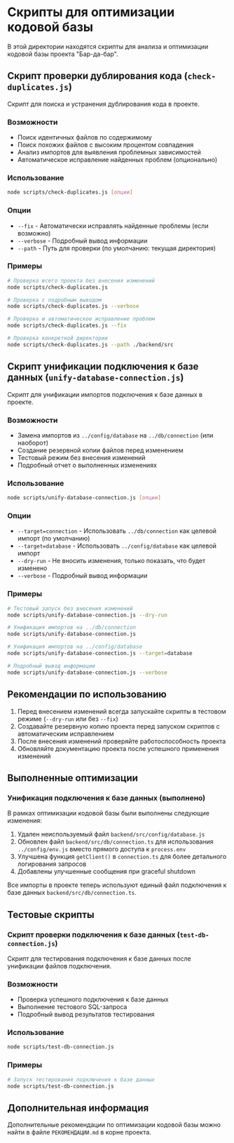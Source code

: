 # Скрипты для оптимизации кодовой базы

В этой директории находятся скрипты для анализа и оптимизации кодовой базы проекта "Бар-да-бар".

## Скрипт проверки дублирования кода (`check-duplicates.js`)

Скрипт для поиска и устранения дублирования кода в проекте.

### Возможности

- Поиск идентичных файлов по содержимому
- Поиск похожих файлов с высоким процентом совпадения
- Анализ импортов для выявления проблемных зависимостей
- Автоматическое исправление найденных проблем (опционально)

### Использование

```bash
node scripts/check-duplicates.js [опции]
```

### Опции

- `--fix` - Автоматически исправлять найденные проблемы (если возможно)
- `--verbose` - Подробный вывод информации
- `--path` - Путь для проверки (по умолчанию: текущая директория)

### Примеры

```bash
# Проверка всего проекта без внесения изменений
node scripts/check-duplicates.js

# Проверка с подробным выводом
node scripts/check-duplicates.js --verbose

# Проверка и автоматическое исправление проблем
node scripts/check-duplicates.js --fix

# Проверка конкретной директории
node scripts/check-duplicates.js --path ./backend/src
```

## Скрипт унификации подключения к базе данных (`unify-database-connection.js`)

Скрипт для унификации импортов подключения к базе данных в проекте.

### Возможности

- Замена импортов из `../config/database` на `../db/connection` (или наоборот)
- Создание резервной копии файлов перед изменением
- Тестовый режим без внесения изменений
- Подробный отчет о выполненных изменениях

### Использование

```bash
node scripts/unify-database-connection.js [опции]
```

### Опции

- `--target=connection` - Использовать `../db/connection` как целевой импорт (по умолчанию)
- `--target=database` - Использовать `../config/database` как целевой импорт
- `--dry-run` - Не вносить изменения, только показать, что будет изменено
- `--verbose` - Подробный вывод информации

### Примеры

```bash
# Тестовый запуск без внесения изменений
node scripts/unify-database-connection.js --dry-run

# Унификация импортов на ../db/connection
node scripts/unify-database-connection.js

# Унификация импортов на ../config/database
node scripts/unify-database-connection.js --target=database

# Подробный вывод информации
node scripts/unify-database-connection.js --verbose
```

## Рекомендации по использованию

1. Перед внесением изменений всегда запускайте скрипты в тестовом режиме (`--dry-run` или без `--fix`)
2. Создавайте резервную копию проекта перед запуском скриптов с автоматическим исправлением
3. После внесения изменений проверяйте работоспособность проекта
4. Обновляйте документацию проекта после успешного применения изменений

## Выполненные оптимизации

### Унификация подключения к базе данных (выполнено)

В рамках оптимизации кодовой базы были выполнены следующие изменения:

1. Удален неиспользуемый файл `backend/src/config/database.js`
2. Обновлен файл `backend/src/db/connection.ts` для использования `../config/env.js` вместо прямого доступа к `process.env`
3. Улучшена функция `getClient()` в `connection.ts` для более детального логирования запросов
4. Добавлены улучшенные сообщения при graceful shutdown

Все импорты в проекте теперь используют единый файл подключения к базе данных `backend/src/db/connection.ts`.

## Тестовые скрипты

### Скрипт проверки подключения к базе данных (`test-db-connection.js`)

Скрипт для тестирования подключения к базе данных после унификации файлов подключения.

### Возможности

- Проверка успешного подключения к базе данных
- Выполнение тестового SQL-запроса
- Подробный вывод результатов тестирования

### Использование

```bash
node scripts/test-db-connection.js
```

### Примеры

```bash
# Запуск тестирования подключения к базе данных
node scripts/test-db-connection.js
```

## Дополнительная информация

Дополнительные рекомендации по оптимизации кодовой базы можно найти в файле `РЕКОМЕНДАЦИИ.md` в корне проекта.
